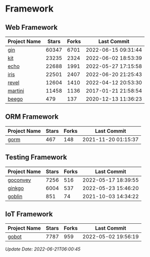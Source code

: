 # Framework

## Web Framework
| Project Name | Stars | Forks | Last Commit |
| ------------ | ----- | ----- | ----------- |
| [gin](https://github.com/gin-gonic/gin) | 60347 | 6701 | 2022-06-15 09:31:44 |
| [kit](https://github.com/go-kit/kit) | 23235 | 2324 | 2022-06-02 18:53:39 |
| [echo](https://github.com/labstack/echo) | 22688 | 1991 | 2022-05-27 17:15:58 |
| [iris](https://github.com/kataras/iris) | 22501 | 2407 | 2022-06-20 21:25:43 |
| [revel](https://github.com/revel/revel) | 12604 | 1410 | 2022-04-12 20:53:30 |
| [martini](https://github.com/go-martini/martini) | 11458 | 1136 | 2017-01-21 21:58:54 |
| [beego](https://github.com/astaxie/beego) | 479 | 137 | 2020-12-13 11:36:23 |

## ORM Framework
| Project Name | Stars | Forks | Last Commit |
| ------------ | ----- | ----- | ----------- |
| [gorm](https://github.com/jinzhu/gorm) | 467 | 148 | 2021-11-20 01:15:37 |

## Testing Framework
| Project Name | Stars | Forks | Last Commit |
| ------------ | ----- | ----- | ----------- |
| [goconvey](https://github.com/smartystreets/goconvey) | 7256 | 516 | 2022-05-17 18:39:55 |
| [ginkgo](https://github.com/onsi/ginkgo) | 6004 | 537 | 2022-05-23 15:46:20 |
| [goblin](https://github.com/franela/goblin) | 851 | 74 | 2021-10-03 14:34:22 |

## IoT Framework
| Project Name | Stars | Forks | Last Commit |
| ------------ | ----- | ----- | ----------- |
| [gobot](https://github.com/hybridgroup/gobot) | 7787 | 959 | 2022-05-02 19:56:19 |

*Update Date: 2022-06-21T06:00:45*